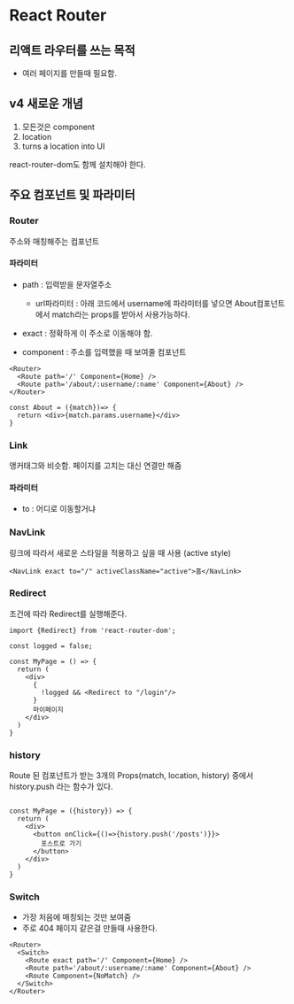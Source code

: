 # React Router



## 리액트 라우터를 쓰는 목적

- 여러 페이지를 만들때 필요함.





## v4 새로운 개념

1. 모든것은 component
2. location
3. <Match/> turns a location into UI

react-router-dom도 함께 설치해야 한다. 



## 주요 컴포넌트 및 파라미터

### Router

주소와 매칭해주는 컴포넌트 



#### 파라미터

- path : 입력받을 문자열주소
  - url파라미터 : 아래 코드에서 username에 파라미터를 넣으면 About컴포넌트에서 match라는 props를 받아서 사용가능하다. 

- exact : 정확하게 이 주소로 이동해야 함. 

- component : 주소를 입력했을 때 보여줄 컴포넌트



```react
<Router>
  <Route path='/' Component={Home} />
  <Route path='/about/:username/:name' Component={About} />
</Router>  
```

```react
const About = ({match})=> {
  return <div>{match.params.username}</div>
}
```


### Link

앵커태그와 비슷함.  페이지를 고치는 대신 연결만 해줌


#### 파라미터

- to : 어디로 이동할거냐



### NavLink

링크에 따라서 새로운 스타일을 적용하고 싶을 때 사용 (active style)

```react
<NavLink exact to="/" activeClassName="active">홈</NavLink>
```


### Redirect

조건에 따라 Redirect를 실행해준다. 

```react
import {Redirect} from 'react-router-dom';

const logged = false;

const MyPage = () => {
  return (
    <div>
      {
        !logged && <Redirect to "/login"/>
      }
      마이페이지
    </div>
  )
}
```

### history
Route 된 컴포넌트가 받는 3개의 Props(match, location, history) 중에서  history.push 라는 함수가 있다. 

```react

const MyPage = ({history}) => {
  return (
    <div>
      <button onClick={()=>{history.push('/posts')}}>
        포스트로 가기
      </button>
    </div>
  )
}
```

### Switch

- 가장 처음에 매칭되는 것만 보여줌
- 주로 404 페이지 같은걸 만들때 사용한다. 

```react
<Router>
  <Switch>
    <Route exact path='/' Component={Home} />
    <Route path='/about/:username/:name' Component={About} />
    <Route Component={NoMatch} />
  </Switch>    
</Router>  
```

